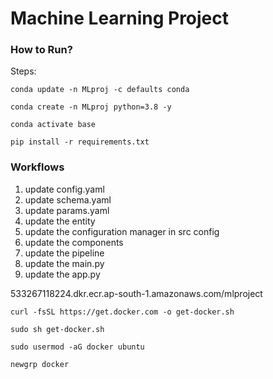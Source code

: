 # Machine Learning Project

### How to Run?

Steps:

```
conda update -n MLproj -c defaults conda

```

```
conda create -n MLproj python=3.8 -y

```

```
conda activate base
```

```
pip install -r requirements.txt

```

### Workflows

1. update config.yaml
2. update schema.yaml
3. update params.yaml
4. update the entity
5. update the configuration manager in src config
6. update the components
7. update the pipeline
8. update the main.py
9. update the app.py

533267118224.dkr.ecr.ap-south-1.amazonaws.com/mlproject


```
curl -fsSL https://get.docker.com -o get-docker.sh
```


```
sudo sh get-docker.sh
```


```
sudo usermod -aG docker ubuntu
```


```
newgrp docker
```
